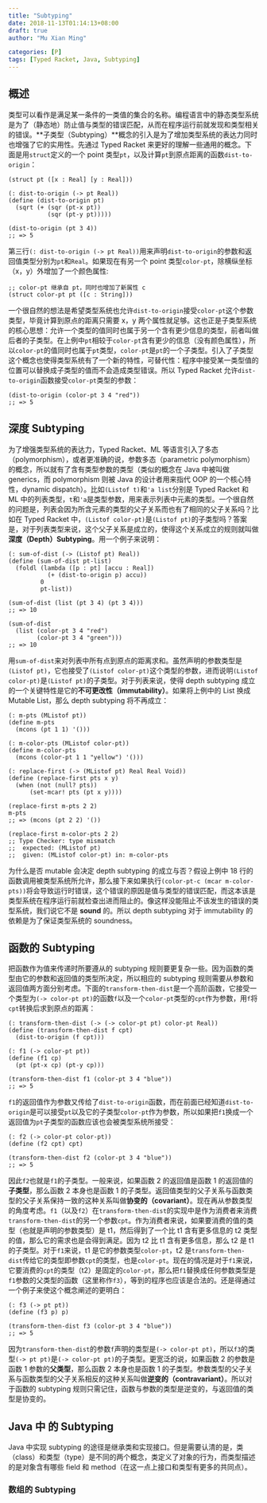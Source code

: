 ```yaml
---
title: "Subtyping"
date: 2018-11-13T01:14:13+08:00
draft: true
author: "Mu Xian Ming"

categories: [P]
tags: [Typed Racket, Java, Subtyping]
---
```


## 概述

类型可以看作是满足某一条件的一类值的集合的名称。编程语言中的静态类型系统是为了（静态地）防止值与类型的错误匹配，从而在程序运行前就发现和类型相关的错误。**子类型（Subtyping）**概念的引入是为了增加类型系统的表达力同时也增强了它的实用性。先通过 Typed Racket 来更好的理解一些通用的概念。下面是用`struct`定义的一个 point 类型`pt`，以及计算`pt`到原点距离的函数`dist-to-origin`：

```racket
(struct pt ([x : Real] [y : Real]))

(: dist-to-origin (-> pt Real))
(define (dist-to-origin pt)
  (sqrt (+ (sqr (pt-x pt))
           (sqr (pt-y pt)))))

(dist-to-origin (pt 3 4))
;; => 5
```

第三行`(: dist-to-origin (-> pt Real))`用来声明`dist-to-origin`的参数和返回值类型分别为`pt`和`Real`。如果现在有另一个 point 类型`color-pt`，除横纵坐标（x，y）外增加了一个颜色属性:

```racket
;; color-pt 继承自 pt，同时也增加了新属性 c
(struct color-pt pt ([c : String]))
```

一个很自然的想法是希望类型系统也允许`dist-to-origin`接受`color-pt`这个参数类型，毕竟计算到原点的距离只需要 x，y 两个属性就足够。这也正是子类型系统的核心思想：允许一个类型的值同时也属于另一个含有更少信息的类型，前者叫做后者的子类型。在上例中`pt`相较于`color-pt`含有更少的信息（没有颜色属性），所以`color-pt`的值同时也属于`pt`类型，`color-pt`是`pt`的一个子类型。引入了子类型这个概念也使得类型系统有了一个新的特性，可替代性：程序中接受某一类型值的位置可以替换成子类型的值而不会造成类型错误。所以 Typed Racket 允许`dist-to-origin`函数接受`color-pt`类型的参数：

```racket
(dist-to-origin (color-pt 3 4 "red"))
;; => 5
```

## 深度 Subtyping

为了增强类型系统的表达力，Typed Racket、ML 等语言引入了多态（polymorphism），或者更准确的说，参数多态（parametric polymorphism）的概念，所以就有了含有类型参数的类型（类似的概念在 Java 中被叫做 generics，而 polymorphism 则被 Java 的设计者用来指代 OOP 的一个核心特性，dynamic dispatch）。比如`(Listof t)`和`'a list`分别是 Typed Racket 和 ML 中的列表类型，`t`和`'a`是类型参数，用来表示列表中元素的类型。一个很自然的问题是，列表会因为所含元素的类型的父子关系而也有了相同的父子关系吗？比如在 Typed Racket 中，`(Listof color-pt)`是`(Listof pt)`的子类型吗？答案是，对于列表类型来说，这个父子关系是成立的，使得这个关系成立的规则就叫做 **深度（Depth）Subtyping**。用一个例子来说明：

```racket
(: sum-of-dist (-> (Listof pt) Real))
(define (sum-of-dist pt-list)
  (foldl (lambda ([p : pt] [accu : Real])
           (+ (dist-to-origin p) accu))
         0
         pt-list))

(sum-of-dist (list (pt 3 4) (pt 3 4)))
;; => 10

(sum-of-dist
  (list (color-pt 3 4 "red")
        (color-pt 3 4 "green")))
;; => 10
```

用`sum-of-dist`来对列表中所有点到原点的距离求和。虽然声明的参数类型是`(Listof pt)`，它也接受了`(Listof color-pt)`这个类型的参数，进而说明`(Listof color-pt)`是`(Listof pt)`的子类型。对于列表来说，使得 depth subtyping 成立的一个关键特性是它的**不可更改性（immutability）**。如果将上例中的 List 换成 Mutable List，那么 depth subtyping 将不再成立：

```racket
(: m-pts (MListof pt))
(define m-pts
  (mcons (pt 1 1) '()))

(: m-color-pts (MListof color-pt))
(define m-color-pts
  (mcons (color-pt 1 1 "yellow") '()))

(: replace-first (-> (MListof pt) Real Real Void))
(define (replace-first pts x y)
  (when (not (null? pts))
      (set-mcar! pts (pt x y))))

(replace-first m-pts 2 2)
m-pts
;; => (mcons (pt 2 2) '())

(replace-first m-color-pts 2 2)
;; Type Checker: type mismatch
;;  expected: (MListof pt)
;;  given: (MListof color-pt) in: m-color-pts
```

为什么是否 mutable 会决定 depth subtyping 的成立与否？假设上例中 18 行的函数调用被类型系统所允许，那么接下来如果执行`(color-pt-c (mcar m-color-pts))`将会导致运行时错误，这个错误的原因是值与类型的错误匹配，而这本该是类型系统在程序运行前就检查出进而阻止的。像这样没能阻止不该发生的错误的类型系统，我们说它不是 **sound** 的。所以 depth subtyping 对于 immutability 的依赖是为了保证类型系统的 soundness。

## 函数的 Subtyping

把函数作为值来传递时所要遵从的 subtyping 规则要更复杂一些。因为函数的类型由它的参数和返回值的类型所决定，所以相应的 subtyping 规则需要从参数和返回值两方面分别考虑。下面的`transform-then-dist`是一个高阶函数，它接受一个类型为`(-> color-pt pt)`的函数`f`以及一个`color-pt`类型的`cpt`作为参数，用`f`将`cpt`转换后求到原点的距离：

```racket
(: transform-then-dist (-> (-> color-pt pt) color-pt Real))
(define (transform-then-dist f cpt)
  (dist-to-origin (f cpt)))

(: f1 (-> color-pt pt))
(define (f1 cp)
  (pt (pt-x cp) (pt-y cp)))

(transform-then-dist f1 (color-pt 3 4 "blue"))
;; => 5
```

`f1`的返回值作为参数又传给了`dist-to-origin`函数，而在前面已经知道`dist-to-origin`是可以接受`pt`以及它的子类型`color-pt`作为参数，所以如果把`f1`换成一个返回值为`pt`子类型的函数应该也会被类型系统所接受：

```racket
(: f2 (-> color-pt color-pt))
(define (f2 cpt) cpt)

(transform-then-dist f2 (color-pt 3 4 "blue"))
;; => 5
```

因此`f2`也就是`f1`的子类型。一般来说，如果函数 2 的返回值是函数 1 的返回值的**子类型**，那么函数 2 本身也是函数 1 的子类型。返回值类型的父子关系与函数类型的父子关系保持一致的这种关系叫做**协变的（covariant）**。现在再从参数类型的角度考虑。`f1`（以及`f2`）在`transform-then-dist`的实现中是作为消费者来消费`transform-then-dist`的另一个参数`cpt`。作为消费者来说，如果要消费的值的类型（也就是声明的参数类型）是 t1，然后得到了一个比 t1 含有更多信息的 t2 类型的值，那么它的需求也是会得到满足。因为 t2 比 t1 含有更多信息，那么 t2 是 t1 的子类型。对于`f1`来说，t1 是它的参数类型`color-pt`，t2 是`transform-then-dist`传给它的类型即参数`cpt`的类型，也是`color-pt`。现在的情况是对于`f1`来说，它要消费的`cpt`的类型（t2）是固定的`color-pt`，那么把`f1`替换成任何参数类型是`f1`参数的父类型的函数（这里称作`f3`），等到的程序也应该是合法的。还是得通过一个例子来使这个概念阐述的更明白：

```racket
(: f3 (-> pt pt))
(define (f3 p) p)

(transform-then-dist f3 (color-pt 3 4 "blue"))
;; => 5
```

因为`transform-then-dist`的参数`f`声明的类型是`(-> color-pt pt)`，所以`f3`的类型`(-> pt pt)`是`(-> color-pt pt)`的子类型。更宽泛的说，如果函数 2 的参数是 函数 1 参数的**父类型**，那么函数 2 本身也是函数 1 的子类型。参数类型的父子关系与函数类型的父子关系相反的这种关系叫做**逆变的（contravariant）**。所以对于函数的 subtyping 规则只需记住，函数与参数的类型是逆变的，与返回值的类型是协变的。

## Java 中 的 Subtyping

Java 中实现 subtyping 的途径是继承类和实现接口。但是需要认清的是，类（class）和类型（type）是不同的两个概念，类定义了对象的行为，而类型描述的是对象含有哪些 field 和 method（在这一点上接口和类型有更多的共同点）。

### 数组的 Subtyping

